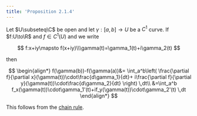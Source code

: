 ```yaml
---
title: 'Proposition 2.1.4'
---
```


Let $U\subseteq\C$ be open and let $\gamma:[a,b]\to U$ be a $C^1$
curve. If $f:U\to\R$ and $f\in C^1(U)$ and we write

$$
f:x+iy\mapsto f(x+iy)\\\gamma(t)=\gamma_1(t)+i\gamma_2(t)
$$

then

$$
\begin{align*}
f(\gamma(b))-f(\gamma(a))&=
\int_a^b\left(
\frac{\partial f}{\partial x}(\gamma(t))\cdot\frac{d\gamma_1}{dt}+
i\frac{\partial f}{\partial y}(\gamma(t))\cdot\frac{d\gamma_2}{dt}
\right)
\,dt\\
&=\int_a^b
f_x(\gamma(t))\cdot\gamma_1'(t)+if_y(\gamma(t))\cdot\gamma_2'(t)
\,dt
\end{align*}
$$

This follows from the [chain rule][chain-rule].

[chain-rule]: #basic-calculus/chain-rule
